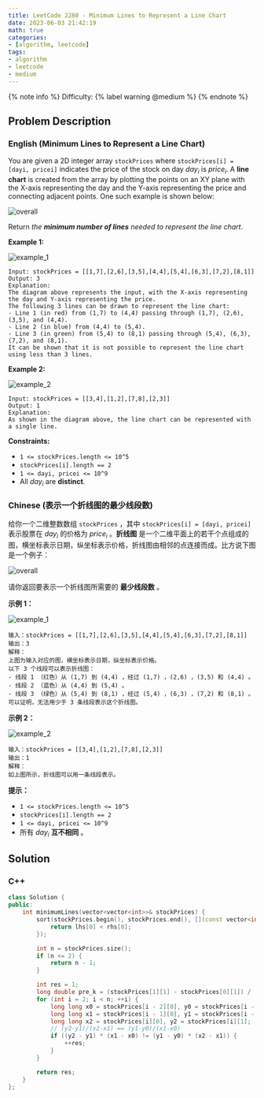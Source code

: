```yaml
---
title: LeetCode 2280 - Minimum Lines to Represent a Line Chart
date: 2023-06-03 21:42:19
math: true
categories:
- [algorithm, leetcode]
tags:
- algorithm
- leetcode
- medium
---
```


{% note info %}
Difficulty: {% label warning @medium %}
{% endnote %}

## Problem Description

### English (Minimum Lines to Represent a Line Chart)

You are given a 2D integer array `stockPrices` where `stockPrices[i] = [dayi, pricei]` indicates the price of the stock on day $day_i$ is $price_i$. A **line chart** is created from the array by plotting the points on an XY plane with the X-axis representing the day and the Y-axis representing the price and connecting adjacent points. One such example is shown below:

![overall](/resources/LeetCode-2280-Minimum-Lines-to-Represent-a-Line-Chart/img/overall.png)

Return *the **minimum number of lines** needed to represent the line chart*.

**Example 1:**

![example_1](/resources/LeetCode-2280-Minimum-Lines-to-Represent-a-Line-Chart/img/example_1.png)

```log
Input: stockPrices = [[1,7],[2,6],[3,5],[4,4],[5,4],[6,3],[7,2],[8,1]]
Output: 3
Explanation:
The diagram above represents the input, with the X-axis representing the day and Y-axis representing the price.
The following 3 lines can be drawn to represent the line chart:
- Line 1 (in red) from (1,7) to (4,4) passing through (1,7), (2,6), (3,5), and (4,4).
- Line 2 (in blue) from (4,4) to (5,4).
- Line 3 (in green) from (5,4) to (8,1) passing through (5,4), (6,3), (7,2), and (8,1).
It can be shown that it is not possible to represent the line chart using less than 3 lines.
```

**Example 2:**

![example_2](/resources/LeetCode-2280-Minimum-Lines-to-Represent-a-Line-Chart/img/example_2.png)

```log
Input: stockPrices = [[3,4],[1,2],[7,8],[2,3]]
Output: 1
Explanation:
As shown in the diagram above, the line chart can be represented with a single line.
```

**Constraints:**

- `1 <= stockPrices.length <= 10^5`
- `stockPrices[i].length == 2`
- `1 <= dayi, pricei <= 10^9`
- All $day_i$ are **distinct**.

### Chinese (表示一个折线图的最少线段数)

给你一个二维整数数组 `stockPrices` ，其中 `stockPrices[i] = [dayi, pricei]` 表示股票在 $day_i$ 的价格为 $price_i$ 。**折线图** 是一个二维平面上的若干个点组成的图，横坐标表示日期，纵坐标表示价格，折线图由相邻的点连接而成。比方说下图是一个例子：

![overall](/resources/LeetCode-2280-Minimum-Lines-to-Represent-a-Line-Chart/img/overall.png)

请你返回要表示一个折线图所需要的 **最少线段数** 。

**示例 1：**

![example_1](/resources/LeetCode-2280-Minimum-Lines-to-Represent-a-Line-Chart/img/example_1.png)

```log
输入：stockPrices = [[1,7],[2,6],[3,5],[4,4],[5,4],[6,3],[7,2],[8,1]]
输出：3
解释：
上图为输入对应的图，横坐标表示日期，纵坐标表示价格。
以下 3 个线段可以表示折线图：
- 线段 1 （红色）从 (1,7) 到 (4,4) ，经过 (1,7) ，(2,6) ，(3,5) 和 (4,4) 。
- 线段 2 （蓝色）从 (4,4) 到 (5,4) 。
- 线段 3 （绿色）从 (5,4) 到 (8,1) ，经过 (5,4) ，(6,3) ，(7,2) 和 (8,1) 。
可以证明，无法用少于 3 条线段表示这个折线图。
```

**示例 2：**

![example_2](/resources/LeetCode-2280-Minimum-Lines-to-Represent-a-Line-Chart/img/example_2.png)

```log
输入：stockPrices = [[3,4],[1,2],[7,8],[2,3]]
输出：1
解释：
如上图所示，折线图可以用一条线段表示。
```

**提示：**

- `1 <= stockPrices.length <= 10^5`
- `stockPrices[i].length == 2`
- `1 <= dayi, pricei <= 10^9`
- 所有 $day_i$ **互不相同** 。

## Solution

### C++

```C++
class Solution {
public:
    int minimumLines(vector<vector<int>>& stockPrices) {
        sort(stockPrices.begin(), stockPrices.end(), [](const vector<int>& lhs, const vector<int>& rhs){
            return lhs[0] < rhs[0];
        });

        int n = stockPrices.size();
        if (n <= 2) {
            return n - 1;
        }

        int res = 1;
        long double pre_k = (stockPrices[1][1] - stockPrices[0][1]) / (stockPrices[1][0] - stockPrices[0][0]);
        for (int i = 2; i < n; ++i) {
            long long x0 = stockPrices[i - 2][0], y0 = stockPrices[i - 2][1];
            long long x1 = stockPrices[i - 1][0], y1 = stockPrices[i - 1][1];
            long long x2 = stockPrices[i][0], y2 = stockPrices[i][1];
            // (y2-y1)/(x2-x1) == (y1-y0)/(x1-x0)
            if ((y2 - y1) * (x1 - x0) != (y1 - y0) * (x2 - x1)) {
                ++res;
            }
        }

        return res;
    }
};
```
